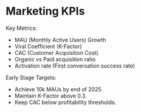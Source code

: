 # Marketing KPIs

Key Metrics:
- MAU (Monthly Active Users) Growth
- Viral Coefficient (K-Factor)
- CAC (Customer Acquisition Cost)
- Organic vs Paid acquisition ratio
- Activation rate (First conversation success rate)

Early Stage Targets:
- Achieve 10k MAUs by end of 2025.
- Maintain K-Factor above 0.3.
- Keep CAC below profitability thresholds.
